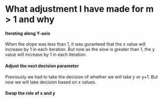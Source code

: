
# What adjustment I have made for m > 1 and why





#### Iterating along Y-axis

When the slope was less than 1, it was guranteed that the x value will increase by 1 in each iteration. But now as the slow is greater than 1, the y value will increase by 1 in each iteration.

#### Adjust the next decision parameter

Previously we had to take the decision of whether we will take 
y or y+1. But now we will take decision based on x values.


#### Swap the role of x and y




